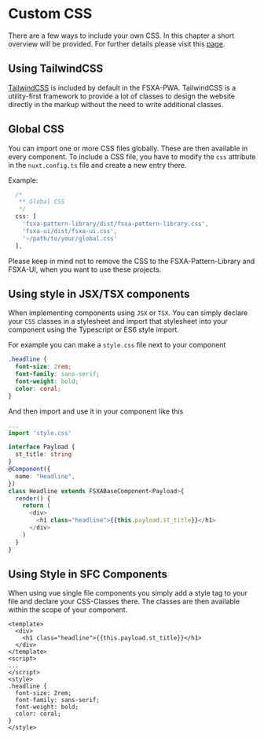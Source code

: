 # Custom CSS

There are a few ways to include your own CSS. 
In this chapter a short overview will be provided. For further details please visit this [page](./docs/css/index.md).

## Using TailwindCSS

[TailwindCSS](https://tailwindcss.com/) is included by default in the FSXA-PWA. 
TailwindCSS is a utility-first framework to provide a lot of classes to design the website directly in the markup without the need to write additional classes.

## Global CSS

You can import one or more CSS files globally. These are then available in every component.
To include a CSS file, you have to modify the `css` attribute in the `nuxt.config.ts` file and create a new entry there.

Example: 

```typescript
  /*
   ** Global CSS
   */
  css: [
    'fsxa-pattern-library/dist/fsxa-pattern-library.css',
    'fsxa-ui/dist/fsxa-ui.css',
    '~/path/to/your/global.css'
  ],
```

Please keep in mind not to remove the CSS to the FSXA-Pattern-Library and FSXA-UI, when you want to use these projects.

## Using style in JSX/TSX components

When implementing components using `JSX` or `TSX`. You can simply declare your `CSS` classes in a stylesheet and import that stylesheet into your component using the Typescript or ES6 style import.

For example you can make a `style.css` file next to your component

```css
.headline {
  font-size: 2rem;
  font-family: sans-serif;
  font-weight: bold;
  color: coral;
}
```

And then import and use it in your component like this

```typescript jsx
...
import 'style.css'

interface Payload {
  st_title: string
}
@Component({
  name: "Headline",
})
class Headline extends FSXABaseComponent<Payload>{
  render() {
    return (
      <div>
        <h1 class="headline">{{this.payload.st_title}}</h1>
      </div>
    )
  }
}
```

## Using Style in SFC Components

When using vue single file components you simply add a style tag to your file and declare your CSS-Classes there. The classes are then available within the scope of your component.

```vue
<template>
  <div>
    <h1 class="headline">{{this.payload.st_title}}</h1>
  </div>
</template>
<script>
...
</script>
<style>
.headline {
  font-size: 2rem;
  font-family: sans-serif;
  font-weight: bold;
  color: coral;
}
</style>
```
